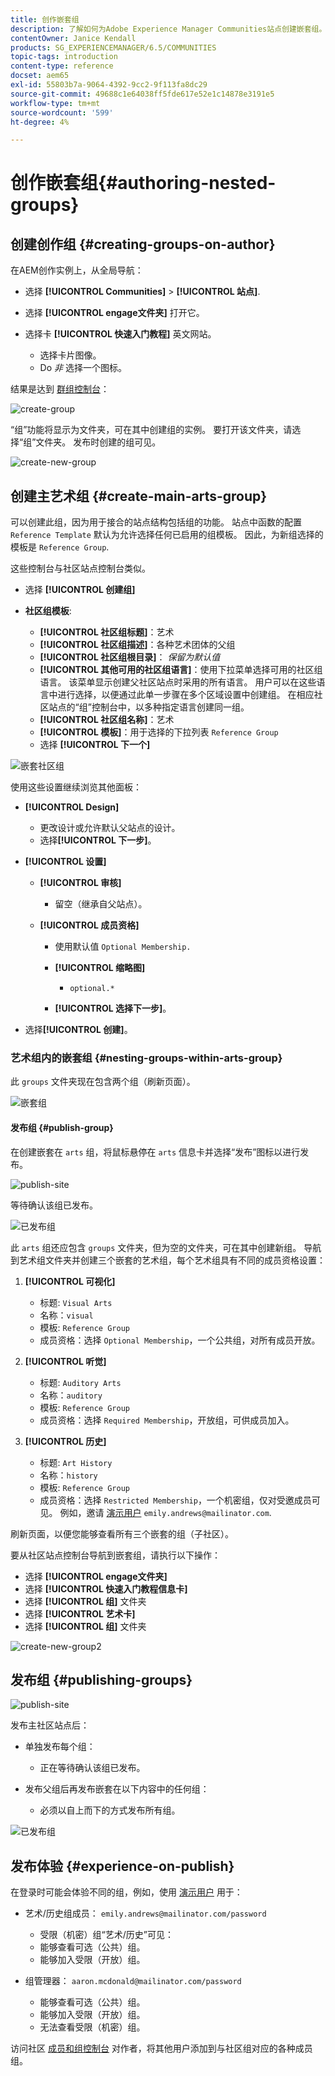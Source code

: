 ```yaml
---
title: 创作嵌套组
description: 了解如何为Adobe Experience Manager Communities站点创建嵌套组。
contentOwner: Janice Kendall
products: SG_EXPERIENCEMANAGER/6.5/COMMUNITIES
topic-tags: introduction
content-type: reference
docset: aem65
exl-id: 55803b7a-9064-4392-9cc2-9f113fa8dc29
source-git-commit: 49688c1e64038ff5fde617e52e1c14878e3191e5
workflow-type: tm+mt
source-wordcount: '599'
ht-degree: 4%

---
```


# 创作嵌套组{#authoring-nested-groups}

## 创建创作组 {#creating-groups-on-author}

在AEM创作实例上，从全局导航：

* 选择 **[!UICONTROL Communities]** > **[!UICONTROL 站点]**.
* 选择 **[!UICONTROL engage文件夹]** 打开它。
* 选择卡 **[!UICONTROL 快速入门教程]** 英文网站。

   * 选择卡片图像。
   * Do *非* 选择一个图标。

结果是达到 [群组控制台](/help/communities/groups.md)：

![create-group](assets/create-group.png)

“组”功能将显示为文件夹，可在其中创建组的实例。 要打开该文件夹，请选择“组”文件夹。 发布时创建的组可见。

![create-new-group](assets/create-new-group.png)

## 创建主艺术组 {#create-main-arts-group}

可以创建此组，因为用于接合的站点结构包括组的功能。 站点中函数的配置 `Reference Template` 默认为允许选择任何已启用的组模板。 因此，为新组选择的模板是 `Reference Group`.

这些控制台与社区站点控制台类似。

* 选择 **[!UICONTROL 创建组]**

* **社区组模板**:

   * **[!UICONTROL 社区组标题]**：艺术
   * **[!UICONTROL 社区组描述]**：各种艺术团体的父组
   * **[!UICONTROL 社区组根目录]**： *保留为默认值*
   * **[!UICONTROL 其他可用的社区组语言]**：使用下拉菜单选择可用的社区组语言。 该菜单显示创建父社区站点时采用的所有语言。 用户可以在这些语言中进行选择，以便通过此单一步骤在多个区域设置中创建组。 在相应社区站点的“组”控制台中，以多种指定语言创建同一组。
   * **[!UICONTROL 社区组名称]**：艺术
   * **[!UICONTROL 模板]**：用于选择的下拉列表 `Reference Group`
   * 选择 **[!UICONTROL 下一个]**

![嵌套社区组](assets/parent-to-nestedgroup.png)

使用这些设置继续浏览其他面板：

* **[!UICONTROL Design]**

   * 更改设计或允许默认父站点的设计。
   * 选择&#x200B;**[!UICONTROL 下一步]**。

* **[!UICONTROL 设置]**

   * **[!UICONTROL 审核]**

      * 留空（继承自父站点）。

   * **[!UICONTROL 成员资格]**

      * 使用默认值 `Optional Membership.`

      * **[!UICONTROL 缩略图]**
         * `optional.*`

      * **[!UICONTROL 选择下一步]**。

* 选择&#x200B;**[!UICONTROL 创建]**。

### 艺术组内的嵌套组 {#nesting-groups-within-arts-group}

此 `groups` 文件夹现在包含两个组（刷新页面）。

![嵌套组](assets/create-community-group.png)

#### 发布组 {#publish-group}

在创建嵌套在 `arts` 组，将鼠标悬停在 `arts` 信息卡并选择“发布”图标以进行发布。

![publish-site](assets/publish-site.png)

等待确认该组已发布。

![已发布组](assets/group-published.png)

此 `arts` 组还应包含 `groups` 文件夹，但为空的文件夹，可在其中创建新组。 导航到艺术组文件夹并创建三个嵌套的艺术组，每个艺术组具有不同的成员资格设置：

1. **[!UICONTROL 可视化]**

   * 标题: `Visual Arts`
   * 名称：`visual`
   * 模板: `Reference Group`
   * 成员资格：选择 `Optional Membership`，一个公共组，对所有成员开放。

1. **[!UICONTROL 听觉]**

   * 标题: `Auditory Arts`
   * 名称：`auditory`
   * 模板: `Reference Group`
   * 成员资格：选择 `Required Membership`，开放组，可供成员加入。

1. **[!UICONTROL 历史]**

   * 标题: `Art History`
   * 名称：`history`
   * 模板: `Reference Group`
   * 成员资格：选择 `Restricted Membership`，一个机密组，仅对受邀成员可见。 例如，邀请 [演示用户](/help/communities/tutorials.md#demo-users) `emily.andrews@mailinator.com`.

刷新页面，以便您能够查看所有三个嵌套的组（子社区）。

要从社区站点控制台导航到嵌套组，请执行以下操作：

* 选择 **[!UICONTROL engage文件夹]**
* 选择 **[!UICONTROL 快速入门教程信息卡]**
* 选择 **[!UICONTROL 组]** 文件夹
* 选择 **[!UICONTROL 艺术卡]**
* 选择 **[!UICONTROL 组]** 文件夹

![create-new-group2](assets/create-new-group2.png)

## 发布组 {#publishing-groups}

![publish-site](assets/publish-site.png)

发布主社区站点后：

* 单独发布每个组：

   * 正在等待确认该组已发布。

* 发布父组后再发布嵌套在以下内容中的任何组：

   * 必须以自上而下的方式发布所有组。

![已发布组](assets/group-published.png)

## 发布体验 {#experience-on-publish}

在登录时可能会体验不同的组，例如，使用 [演示用户](/help/communities/tutorials.md#demo-users) 用于：

* 艺术/历史组成员： `emily.andrews@mailinator.com/password`
   * 受限（机密）组“艺术/历史”可见：
   * 能够查看可选（公共）组。
   * 能够加入受限（开放）组。

* 组管理器： `aaron.mcdonald@mailinator.com/password`

   * 能够查看可选（公共）组。
   * 能够加入受限（开放）组。
   * 无法查看受限（机密）组。

访问社区 [成员和组控制台](/help/communities/members.md) 对作者，将其他用户添加到与社区组对应的各种成员组。
